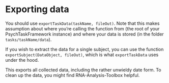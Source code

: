 # Exporting data

You should use `exportTaskData(taskName, fileOut)`. Note that this makes assumption about where you’re calling the function from (the root of your PsychTaskFramework instance) and where your data is stored (in the folder `tasks/taskName/data`). 

If you wish to extract the data for a single subject, you can use the function `exportSubject(DataObject, fileOut)`, which is what `exportTaskData` uses under the hood.

This exports all collected data, including the rather unwieldy date form. To clean up the data, you might find RNA-Analysis-Toolbox helpful.